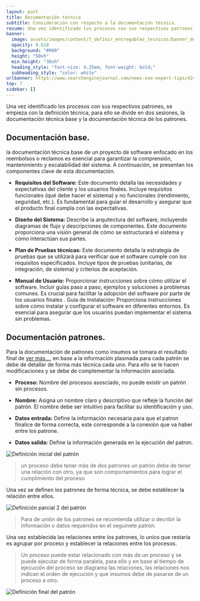 ```yaml
---
layout: post
title: Documentación técnica
subtitle: Consideración con respecto a la documentación técnica.
resume: Una vez identificado los procesos con sus respectivos patrones, se empieza con la definición técnica, para ello se divide en dos sesiones, la documentación técnica base y la documentación técnica de los patrones.
banner:
  image: assets/images/content/7_definir_entregables_tecnicos/banner_definir_entregables_tecnicos.jpg
  opacity: 0.618
  background: "#000"
  height: "50vh"
  min_height: "38vh"
  heading_style: "font-size: 4.25em; font-weight: bold;"
  subheading_style: "color: white"
urlbanner: https://www.searchenginejournal.com/news-seo-expert-tips/424871/
top: 7
sidebar: []
---
```


Una vez identificado los procesos con sus respectivos patrones, se empieza con la definición técnica, para ello se divide en dos sesiones, la documentación técnica base y la documentación técnica de los patrones.

## Documentación base.

la documentación técnica base de un proyecto de software enfocado en los reembolsos o reclamos es esencial para garantizar la comprensión, mantenimiento y escalabilidad del sistema. A continuación, se presentan los componentes clave de esta documentación.

- **Requisitos del Software:** Este documento detalla las necesidades y expectativas del cliente y los usuarios finales. Incluye requisitos funcionales (qué debe hacer el sistema) y no funcionales (rendimiento, seguridad, etc.). Es fundamental para guiar el desarrollo y asegurar que el producto final cumpla con las expectativas.

- **Diseño del Sistema:** Describe la arquitectura del software, incluyendo diagramas de flujo y descripciones de componentes. Este documento proporciona una visión general de cómo se estructurará el sistema y cómo interactúan sus partes.

- **Plan de Pruebas técnicas:** Este documento detalla la estrategia de pruebas que se utilizará para verificar que el software cumple con los requisitos especificados. Incluye tipos de pruebas (unitarias, de integración, de sistema) y criterios de aceptación.

- **Manual de Usuario:** Proporcionar instrucciones sobre cómo utilizar el software. Incluir guías paso a paso, ejemplos y soluciones a problemas comunes. Es crucial para facilitar la adopción del software por parte de los usuarios finales .
Guía de Instalación: Proporciona instrucciones sobre cómo instalar y configurar el software en diferentes entornos. Es esencial para asegurar que los usuarios puedan implementar el sistema sin problemas.

## Documentación patrones.

Para la documentación de patrones como insumos se tomara el resultado final de  [ver más...]({{site.baseurl}}/definir-patrones), en base a la información plasmada para cada patrón se debe de detallar de forma más técnica cada uno. Para ello se le hacen modificaciones y se debe de complementar la información asociada.

- **Proceso:** Nombre del procesos asosciado, no puede existir un patrón sin procesos.

- **Nombre:** Asigna un nombre claro y descriptivo que refleje la función del patrón. El nombre debe ser intuitivo para facilitar su identificación y uso.

- **Datos entrada:** Define la información necesaria para que el patron finalice de forma correcta, este corresponde a la conexión que va haber entre los patrone.

- **Datos salida:** Define la información generada en la ejecución del patron.


![Definición inicial del patrón]({{site.baseurl}}/assets/images/content/7_definir_entregables_tecnicos/drawio\primer_paso_deficincion_entregables_tecnicos.drawio.png)
> un proceso debe tener más de dos patrones un patrón debe de tener una relación con otro, ya que son comportamientos para lograr el cumplimiento del proceso

Una vez se definen los patrones de forma técnica,  se debe establecer la relación entre ellos.


![Definición parcial 2 del patrón]({{site.baseurl}}/assets/images/content/7_definir_entregables_tecnicos/drawio/segundo_paso_deficincion_entregables_tecnicos.drawio.png)
> Para de unión de los patrones se recomienda utilizar o decribir la información o datos requeridos en el seguinete patrón.

Una vez establecida las relaciones entre los patrones, lo unico que restaria es agrupar por proceso y establecer la relaciones entre los procesos.

>Un proceso puede estar relacionado con más de un proceso y se puede ejecutar de forma paralela, para ello y en base al tiempo de ejecución del proceso se diagrama las relaciones, las relaciones nos indican el orden de ejecución y que insumos debe de pasarse de un proceso a otro.

![Definición final del patrón]({{site.baseurl}}/assets/images/content/7_definir_entregables_tecnicos/drawio/paso_final_deficincion_entregables_tecnicos.drawio.png)

